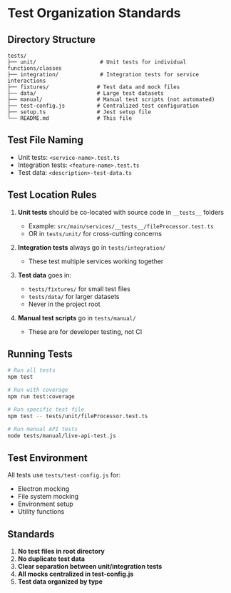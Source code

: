 # Test Organization Standards

## Directory Structure

```
tests/
├── unit/                    # Unit tests for individual functions/classes
├── integration/             # Integration tests for service interactions
├── fixtures/               # Test data and mock files
├── data/                   # Large test datasets
├── manual/                 # Manual test scripts (not automated)
├── test-config.js          # Centralized test configuration
├── setup.ts                # Jest setup file
└── README.md               # This file
```

## Test File Naming

- Unit tests: `<service-name>.test.ts`
- Integration tests: `<feature-name>.test.ts`
- Test data: `<description>-test-data.ts`

## Test Location Rules

1. **Unit tests** should be co-located with source code in `__tests__` folders
   - Example: `src/main/services/__tests__/fileProcessor.test.ts`
   - OR in `tests/unit/` for cross-cutting concerns

2. **Integration tests** always go in `tests/integration/`
   - These test multiple services working together

3. **Test data** goes in:
   - `tests/fixtures/` for small test files
   - `tests/data/` for larger datasets
   - Never in the project root

4. **Manual test scripts** go in `tests/manual/`
   - These are for developer testing, not CI

## Running Tests

```bash
# Run all tests
npm test

# Run with coverage
npm run test:coverage

# Run specific test file
npm test -- tests/unit/fileProcessor.test.ts

# Run manual API tests
node tests/manual/live-api-test.js
```

## Test Environment

All tests use `tests/test-config.js` for:
- Electron mocking
- File system mocking
- Environment setup
- Utility functions

## Standards

1. **No test files in root directory**
2. **No duplicate test data**
3. **Clear separation between unit/integration tests**
4. **All mocks centralized in test-config.js**
5. **Test data organized by type**